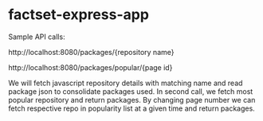 # factset-express-app

Sample API calls:

http://localhost:8080/packages/{repository name}

http://localhost:8080/packages/popular/{page id}

We will fetch javascript repository details with matching name and read package json to consolidate packages used. In second call, we fetch most popular repository and return packages. By changing page number we can fetch respective repo in popularity list at a given time and return packages.

